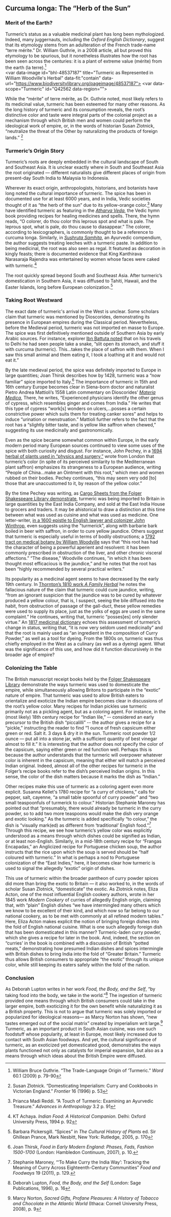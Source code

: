 
<var data-essay
title="Turmeric"
data-banner="https://images.nypl.org/index.php?id=1126115&t=w"
data-layout="vtl"
data-num-maps="8"
data-num-images="6"
data-num-specimens="2"
data-num-primary-sources="11"
data-author="Julia Fine"></var>


<var title="Saffron" id="Q25434"></var>
<var title="Vedic period" id="Q215262" data-aliases="Vedic societies"></var>
<var title="Kanthirava Narasaraja I" id="Q15901299" data-aliases="King Kanthirava Narasaraja Rajendra"></var>
<var title="Pedanius Dioscorides" id="Q297776" data-aliases="Dioscorides"></var>
<var title="Ibn Battuta" id="Q7331"></var>
<var title="Pietro Andrea Mattioli" id="Q457191" data-aliases="Pietro Andrea Mattioli's" data-aliases="Mattioli"></var>
<var title="Eliza Acton" id="Q542825" data-aliases="Acton"></var>
<var title="John Pechey" id="Q18673948" data-aliases="Pechey"></var>
<var title="John Winthrop" id="Q720766" data-aliases="John Winthrop,"></var>
<var title="William Woodville" id="Q6167767" data-aliases="Woodville"></var>
<var title="Robert John Thornton" id="Q5928444" data-aliases="Thornton's"></var>
<var title="Robert John Thornton" id="Q5928444" data-aliases="Thornton's"></var>
<var title="Atharva Veda" id="Q236092"></var>
<var title="Sushruta Samhita" id="Q1995239"></var>
<var title="Berberis" id="Q158503" data-aliases="barbarie bark"></var>




## Curcuma longa: The “Herb of the Sun” 

### Merit of the Earth? 
Turmeric’s status as a valuable medicinal plant has long been mythologized. Indeed, many juggernauts, including the _Oxford English Dictionary_, suggest that its etymology stems from an adulteration of the French trade-name “terre mérite.” Dr. William Guthrie, in a 2008 article, all but proved this etymology to be spurious, but it nonetheless illustrates how the root has been seen across the centuries: it is a plant of extreme value (mérite) from the earth (la terre).[^ref1]    
 <var data-primary="image"></var>
<var data-image id="bhl-48537187" title="Turmeric as Represented in William Woodville's Herbal" data-fit:"contain" data-url="https://www.biodiversitylibrary.org/pageimage/48537187"></var>
<var data-scope="Turmeric" id="Q42562 data-region=""></var>


While the “mérite” of terre mérite, as Dr. Guthrie noted, most likely refers to its medicinal value, turmeric has been esteemed for many other reasons. As the long history of turmeric and its consumption reveals, the root’s distinctive color and taste were integral parts of the colonial project as a mechanism through which British men and women could perform the ideological work of empire, or, in the words of historian Susan Zlotnick, “neutralize the threat of the Other by naturalizing the products of foreign lands.” [^ref2]
<var data-map title="The Countries of the British Empire" data-center="15.103853, 18.634794" data-basemap="Esri_WorldPhysical" data-zoom="1"></var>
<var data-map-layer
	title="Former Countries of the British Empire"
	data-type="geojson"
	data-url="https://jstor-labs.github.io/plant-humanities/geojson/british_empire_2.geojson"
	data-active="true"></var>


### Turmeric’s Origin Story

Turmeric’s roots are deeply embedded in the cultural landscape of South and Southeast Asia. It is unclear exactly where in South and Southeast Asia the root originated — different naturalists give different places of origin from present-day South India to Malaysia to Indonesia.
<var data-map title="Origins of Turmeric 2" data-center="3.150845, 101.695570" data-basemap="Esri_WorldPhysical" data-zoom="2.7"></var>
<var data-map-layer
title="Potential Origins of Turmeric"
	data-type="geojson"
	data-url="https://jstor-labs.github.io/plant-humanities/geojson/Origins_Turmeric_2.json"
	data-active="true"></var>

Wherever its exact origin, anthropologists, historians, and botanists have long noted the cultural importance of turmeric. The spice has been in documented use for at least 6000 years, and in India, Vedic societies thought of it as “the herb of the sun” due to its yellow-orange color.[^ref3]  Many have identified turmeric as featuring in the [_Atharva Veda_](https://books.google.com/books?id=jz9OOpqHxiAC&newbks=1&newbks_redir=0&dq=O%20colorer%2C%20do%20thou%20color%20this%20leprous%20spot%20and%20what%20is%20pale.%20The%20leprous%20spot%2C%20what%20is%20pale%2C%20do%20thou%20cause%20to%20diasappear.&pg=PA24#v=onepage&q&f=false), the Vedic hymn book providing recipes for healing medicines and spells. There, the hymn reads, “O colorer, do thou color this leprous spot and what is pale. The leprous spot, what is pale, do thou cause to diasappear.” The colorer, according to lexicographers, is commonly thought to be a reference to curcuma longa. Similarly, in [_Sushruta Samhita_](https://books.google.com/books?id=ixUpAAAAYAAJ&newbks=1&newbks_redir=0&dq=sushruta%20samhita%20leeches%20turmeric&pg=PA103#v=onepage&q&f=false), an Ayurvedic compendium, the author suggests treating leeches with a turmeric paste.  In addition to being medicinal, the root was also seen as regal. It featured as decoration in kingly feasts; there is documented evidence that King Kanthirava Narasaraja Rajendra was entertained by women whose faces were caked with turmeric.[^ref4] 
<var data-map title="Indian Subcontinent" data-center="22.056278, 78.936964" data-basemap="Esri_WorldPhysical" data-zoom="4.1"></var>
<var data-map-layer
title="Indian Subcontinent"
	data-type="geojson"
	data-url="https://jstor-labs.github.io/plant-humanities/geojson/India_Sub.geojson"
	data-active="true"></var>


The root quickly spread beyond South and Southeast Asia. After turmeric’s domestication in Southern Asia, it was diffused to Tahiti, Hawaii, and the Easter Islands, long before European colonization.[^ref5]  
<var data-map title="Spread of Turmeric" data-center="-0.091300, 107.056186" data-basemap="Esri_WorldPhysical" data-zoom="1.5"></var>
<var data-map-layer
title="The Spread of Turmeric"
	data-type="geojson"
	data-url="https://jstor-labs.github.io/plant-humanities/geojson/Turmeric_Spread.json"
	data-active="true"></var>


### Taking Root Westward

The exact date of turmeric's arrival in the West is unclear. Some scholars claim that turmeric was mentioned by Dioscorides, demonstrating its presence in European empires during the Classical period. Nevertheless, before the Medieval period, turmeric was not imported en masse to Europe. The spice was first definitively mentioned outside of Southern Asia by early Arabic sources. For instance, explorer [Ibn Battuta noted](https://books.google.com/books?id=FpRdi95EVfgC&pg=PA598&dq=Travels+of+ibn+battuta+curcuma&hl=en&sa=X&ved=0ahUKEwjEoYuJ_93nAhXrgnIEHX9NA2QQ6AEIPzAD#v=onepage&q&f=false) that on his travels to Delhi he had seen people take a snake, “slit open its stomach, and stuff it with curcuma (turmeric). This...takes the place of saffron with them. When I saw this small animal and them eating it, I took a loathing at it and would not eat it.” 

<var data-map title="delhi" data-center="28.634609, 77.204167" data-zoom="5.5"></var>
<var data-map-layer
	title="Delhi"
	data-type="geojson"
	data-url="https://jstor-labs.github.io/plant-humanities/geojson/delhi.json"
	data-active="true"></var>

By the late medieval period, the spice was definitely imported to Europe in large quantities; Joan Thirsk describes how by 1428, turmeric was a “now familiar” spice imported to Italy.[^ref6]  The importance of turmeric in 15th and 16th century Europe becomes clear in Siena-born doctor and naturalist Pietro Andrea Mattioli’s 1558 Latin commentary on Dioscorides’ [_Materia Medica_](https://www.biodiversitylibrary.org/page/7470316#page/143/mode/1up), There, he writes, “Experienced physicians identify the other genus of cypress, which resembles ginger and comes from India.” He writes that this type of cypress “work[s] wonders on ulcers,…posses a certain constrictive power which suits them for treating canker sores” and helps to induce “urination or menstruation.” Mattioli further refers to the fact that the root has a “slightly bitter taste, and is yellow like saffron when chewed,” suggesting its use medicinally and gastronomically. 
<var data-map title="Mattioli's Birthplace" data-center="43.320749, 11.330224" data-zoom="5.5"></var>
<var data-map-layer
	title="Mattioli's Birthplace"
	data-type="geojson"
	data-url="https://jstor-labs.github.io/plant-humanities/geojson/siena.json"
	data-active="true"></var>

 Even as the spice became somewhat common within Europe, in the early modern period  many European sources continued to view some uses of the spice with both curiosity and disgust. For instance, John Pechey, in a [1694 herbal of plants used in “physics and surgery,”](https://www.biodiversitylibrary.org/item/211990) wrote from London that turmeric’s color (in spite of its perceived similarity to the Mediterranean plant saffron) emphasizes its strangeness to a European audience, writing “People of China...make an Ointment with this root,” which men and women rubbed on their bodies. Pechey continues, “this may seem very odd [to] those that are unaccustomed to it, by reason of the yellow color.” 
<var data-map title="London" data-center="51.513184, -0.082066" data-zoom="5.5"></var>
<var data-map-layer
	title="Pechey's Birthplace"
	data-type="geojson"
	data-url="https://jstor-labs.github.io/plant-humanities/geojson/london.json"
	data-active="true"></var>

By the time Pechey was writing, as [Cargo Sheets from the Folger Shakespeare Library demonstrate](https://hamnet.folger.edu/cgi-bin/Pwebrecon.cgi?Search_Arg=214215&Search_Code=GKEY%5E*&PID=sxKS8BQv1w7fXMKN9xsIKRE&SEQ=20200219111601&CNT=50&HIST=1), turmeric was being imported to Britain in large quantities by the East India Company, and sold at the East India House to grocers and traders. It may be ahistorical to draw a distinction at this time between what was used as cuisine and what was used as medicine. One letter-writer, [in a 1600 epistle to English lawyer and colonizer John Winthrop](https://iiif.lib.harvard.edu/manifests/view/drs:53409412$1i), even suggests using the "turmerick", along with barbarie bark boiled in beer with saffron, in order to cure yellow jaundice. Others suggest that turmeric is especially useful in terms of bodily obstructions; a [1792 tract on medical botany by William Woodville](https://www.biodiversitylibrary.org/page/48537187) says that “this root has had the character of being a powerful aperient and resolvent: it has been commonly prescribed in obstruction of the liver, and other chronic visceral affections.” “The disease," Woodville continues, "in which it has been thought most efficacious is the jaundice,” and he notes that the root has been “highly recommended by several practical writers.”
<var data-map title="East India House in London" data-center="51.513184, -0.082066" data-zoom="12"></var>
<var data-map-layer
	title="East India House"
	data-type="geojson"
	data-url="https://jstor-labs.github.io/plant-humanities/geojson/East_India_House.json"
	data-active="true"></var>

Its popularity as a medicinal agent seems to have decreased by the early 19th century. In [Thornton’s 1810 work _A Family Herbal_](https://www.biodiversitylibrary.org/item/250671#page/7/mode/1up) he notes the fallacious nature of the claim that turmeric could cure jaundice, writing, “from an ignorant suspicion that the jaundice was to be cured by whatever produced a yellow colour, that is, I suspect, seeing the bile diffused into the habit, from obstruction of passage of the gall-duct, these yellow remedies were used to supply its place, just as the yolks of eggs are used in the same complaint.” He continues, writing that, turmeric “posses[es] only slender virtue.” An [1817 medicinal dictionary](https://books.google.com/books?id=uWNZAAAAIAAJ&newbks=1&newbks_redir=0&dq=A%20New%20Medical%20Dictionary%3A%20Containing%20an%20Explanation%20of%20the%20Terms%20in%20Anatomy&pg=PP1#v=onepage&q&f=false) echoes this assessment of turmeric’s change in status, writing that, “it is now very seldom used medicinally” and that the root is mainly used as “an ingredient in the composition of Curry Powder,” as well as a tool for dyeing. From the 1800s on, turmeric was thus chiefly employed in the West as a culinary (as well as a dyeing) agent. What was the significance of this use, and how did it function discursively in the broader age of empire?
 <var data-primary="image"></var>
<var data-image id="bhl-55999435" title="Turmeric in Robert John Thornton's Herbal" data-url="https://www.biodiversitylibrary.org/pageimage/55999435"></var>

### Colonizing the Table 

The British manuscript receipt books held by the [Folger Shakespeare Library](https://www.folger.edu/) demonstrate the ways turmeric was used to domesticate the empire, while simultaneously allowing Britons to participate in the “exotic” nature of empire. That turmeric was used to allow British eaters to orientalize and exoticize the Indian empire becomes clear in discussions of the root’s yellow color. Many recipes for Indian pickles use turmeric primarily not as a pickling agent, but as a coloring agent. For instance, in the (most likely) 18th century recipe for “Indian lile,” -- considered an early precursor to the British dish “piccalilli” -- the author gives a recipe for a “pickle,” instructing the reader to find “1 ounce of fresh capsicum either green or red. Salt it. 3 days & dry it in the sun. Turmeric root powder 1/2 ounce — put all into a stone jar, with a sufficient quantity of best vinegar almost to fill it.” It is interesting that the author does not specify the color of the capsicum, saying either green or red function well. Perhaps this is because the author understands that the turmeric will overpower whatever color is inherent in the capsicum, meaning that either will match a perceived Indian original. Indeed, almost all of the other recipes for turmeric in the Folger’s recipe books refer to the dish’s perceived Indian origins. In this sense, the color of the dish matters because it marks the dish as “Indian.”
<var data-primary="image"></var>
<var data-image id="luna-144664" title="A Recipe for Indian Lile" data-url="https://luna.folger.edu/MediaManager/srvr?mediafile=/Size3/FOLGER~3~3/1036/144664.jpg" data-region=""></var>

Other recipes make this use of turmeric as a coloring agent even more explicit. Susanna Kellet's 1780 recipe for “a curry of chickens,” calls for pepper, salt, cayenne, “a small table spoonful of curry powder” and “two small teaspoonfuls of turmerick to colour.” Historian Stephanie Maroney has pointed out that “presumably, there would already be turmeric in the curry powder, so to add two more teaspoons would make the dish very orange and exotic looking.”  As the turmeric is added specifically “to colour,” the dish is “visually mark(ed) as different from ‘traditional’ English food.”[^ref7] Through this recipe, we see how turmeric’s yellow color was explicitly understood as a means through which dishes could be signified as Indian, or at least non-English. Similarly, in a mid-18th century recipe for “Frangas Encapadas,” an Anglicized recipe for Portuguese chicken soup, the author instructs that the rice upon which the soup is served should be “half coloured with turmeric.” In what is perhaps a nod to Portuguese colonization of the “East Indies,” here, it becomes clear how turmeric is used to signal the allegedly “exotic” origin of dishes. 
<var data-primary="image"></var>
<var data-image id="luna-164057" title="A Recipe for Frangas Encapadas" data-url="https://luna.folger.edu/MediaManager/srvr?mediafile=/Size3/FOLGERCM1~6~6/751/164057.jpg" data-region=""></var>


This use of turmeric within the broader pantheon of curry powder spices did more than bring the exotic to Britain — it also worked to, in the words of scholar Susan Zlotnick, “domesticate” the exotic. As Zlotnick notes, Eliza Acton, one of the most influential English cookery authors, wrote in her 1845 work _Modern Cookery_ of curries of allegedly English origin, claiming that, with “plain” English dishes “we have intermingled many others which we know to be excellent of their kind, and which now so far belong to our national cookery, as to be met with commonly at all refined modern tables.” Here, Eliza Acton makes explicit the notion of bringing foreign dishes into the fold of English national cuisine. What is one such allegedly foreign dish that has been domesticated in this manner? Turmeric-laden curry powder, which she gives a recipe for later in the book. And, indeed, the section on “curries’ in the book is combined with a discussion of British “potted meats,” demonstrating how presumed Indian dishes and spices intermingle with British dishes to bring India into the fold of “Greater Britain.” Turmeric thus allows British consumers to appropriate “the exotic” through its unique color,  while still keeping its eaters safely within the fold of the nation. 
<var data-primary="image"></var>
<var data-image id="google books" title="Title Page from Eliza Acton's Modern Cookery" data-url="https://books.google.com/books/content?id=kXsCAAAAYAAJ&pg=PR3&img=1&zoom=3&hl=en&sig=ACfU3U1J2feQl57pWbCO3Vl90qKUSfC5Nw&ci=4%2C6%2C987%2C1531&edge=0" data-region=""></var>
<var data-image id="google books 2" title="Eliza Acton p. xi" data-url="https://books.google.com/books/content?id=kXsCAAAAYAAJ&pg=PR11&img=1&zoom=3&hl=en&sig=ACfU3U3YWAg3a5OEQEJZpZoFw3eQ6h3Vow&ci=10%2C55%2C981%2C1463&edge=0"></var>

### Conclusion

As Deborah Lupton writes in her work _Food, the Body, and the Self_, “by taking food into the body, we take in the world.”[^ref8]  The ingestion of turmeric provided one means through which British consumers could take in the larger empire, both exoticizing it for the own benefit while naturalizing it as a British property. This is not to argue that turmeric was solely imported or popularized for ideological reasons— as Marcy Norton has shown, “new tastes emerged out of the social matrix” created by imperialism writ large.[^ref9]  Turmeric, as an important product in South Asian cuisine, was one such foodstuff whose popularity, at least in Europe, most likely increased due to contact with South Asian foodways. And yet, the cultural significance of turmeric, as an exoticized yet domesticated good, demonstrates the ways plants functioned not only as catalysts for imperial expansion, but also as a means through which ideas about the British Empire were diffused. 
<var data-map title="The Countries of the British Empire" data-center="15.103853, 18.634794" data-basemap="Esri_WorldPhysical" data-zoom="1"></var>
<var data-map-layer
	title="Former Countries of the British Empire"
	data-type="geojson"
	data-url="https://jstor-labs.github.io/plant-humanities/geojson/british_empire_2.geojson"
	data-active="true"></var>
	


[^ref1]: William Bruce Guthrie. “The Trade-Language Origin of ‘Turmeric.” _Word_ 60.1 (2009) p. 79-90
[^ref2]: Susan Zlotnick. “Domesticating Imperialism: Curry and Cookbooks in Victorian England.” _Frontier_ 16 (1996) p. 53
[^ref3]: Prianca Madi Reddi. “A Touch of Turmeric: Examining an Ayurvedic Treasure.” _Advances in Anthropology_ 3.2 p. 91
[^ref4]: KT Achaya. _Indian Food: A Historical Companion._ Delhi: Oxford University Press, 1994 p. 92
[^ref5]: Barbara Pickersgill. “Spices” in _The Cultural History of Plants_ ed. Sir Ghillean Prance, Mark Nesbitt, New York: Rutledge, 2005, p. 170
[^ref6]: Joan Thirsk, _Food in Early Modern England: Phases, Fads, Fashion 1500-1700_ (London: Hambledon Continuum, 2007), p. 10.
[^ref7]: Stephanie Maroney, “‘To Make Curry the India Way’: Tracking the Meaning of Curry Across Eighteenth-Century Communities” _Food and Foodways_ 19 (2011), p. 129.
[^ref8]: Deborah Lupton, _Food, the Body, and the Self_ (London: Sage Publications, 1996), p. 16
[^ref9]: Marcy Norton, _Sacred Gifts, Profane Pleasures: A History of Tobacco and Chocolate in the Atlantic World_ (Ithaca: Cornell University Press, 2008), p. 9

